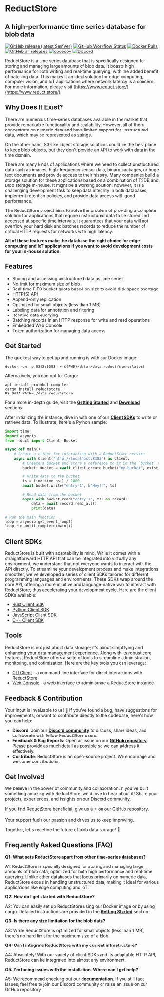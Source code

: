 # ReductStore

## A high-performance time series database for blob data

[![GitHub release (latest SemVer)](https://img.shields.io/github/v/release/reductstore/reductstore)](https://github.com/reductstore/reductstore/releases/latest)
[![GitHub Workflow Status](https://img.shields.io/github/actions/workflow/status/reductstore/reductstore/ci.yml?branch=main)](https://github.com/reductstore/reductstore/actions)
[![Docker Pulls](https://img.shields.io/docker/pulls/reduct/store)](https://hub.docker.com/r/reduct/store)
[![GitHub all releases](https://img.shields.io/github/downloads/reductstore/reductstore/total)](https://github.com/reductstore/reductstore/releases/latest)
[![codecov](https://codecov.io/gh/reductstore/reductstore/branch/main/graph/badge.svg?token=8FCWEX9VSQ)](https://codecov.io/gh/reductstore/reductstore)
[![Discord](https://img.shields.io/discord/939475547065561088)](https://discord.gg/8wPtPGJYsn)


ReductStore is a time series database that is specifically designed for storing and managing large amounts of blob data. It boasts high performance for both writing and real-time querying, with the added benefit of batching data. This makes it an ideal solution for edge computing, computer vision, and IoT applications where network latency is a concern. For more information, please visit [https://www.reduct.store/](https://www.reduct.store/).

## Why Does It Exist?

There are numerous time-series databases available in the market that provide remarkable functionality and scalability. However, all of them concentrate on numeric data and have limited support for unstructured data, which may be represented as strings.

On the other hand, S3-like object storage solutions could be the best place to keep blob objects, but they don't provide an API to work with data in the time domain.

There are many kinds of applications where we need to collect unstructured data such as images, high-frequency sensor data, binary packages, or huge text documents and provide access to their history.
Many companies build a storage solution for these applications based on a combination of TSDB and Blob storage in-house. It might be a working solution; however, it is a challenging development task to keep data integrity in both databases, implement retention policies, and provide data access with good performance.

The ReductStore project aims to solve the problem of providing a complete solution for applications that require unstructured data to be stored and accessed at specific time intervals.
It guarantees that your data will not overflow your hard disk and batches records to reduce the number of critical HTTP requests for networks with high latency.

**All of these features make the database the right choice for edge computing and IoT applications if you want to avoid development costs for your in-house solution.**

## Features

- Storing and accessing unstructured data as time series
- No limit for maximum size of blob
- Real-time FIFO bucket quota based on size to avoid disk space shortage
- HTTP(S) API
- Append-only replication
- Optimized for small objects (less than 1 MB)
- Labeling data for annotation and filtering
- Iterative data querying
- Batching records in an HTTP response for write and read operations
- Embedded Web Console
- Token authorization for managing data access

## Get Started

The quickest way to get up and running is with our Docker image:

```
docker run -p 8383:8383 -v ${PWD}/data:/data reduct/store:latest
```

Alternatively, you can opt for Cargo:

```
apt install protobuf-compiler
cargo install reductstore
RS_DATA_PATH=./data reductstore
```

For a more in-depth guide, visit the **[Getting Started](https://reduct.store/docs/)** and **[Download](https://www.reduct.store/download)** sections.

After initializing the instance, dive in with one of our **[Client SDKs](#client-sdks)** to write or retrieve data. To illustrate, here's a Python sample:

```python
import time
import asyncio
from reduct import Client, Bucket

async def main():
    # Create a client for interacting with a ReductStore service
    async with Client("http://localhost:8383") as client:
        # Create a bucket and store a reference to it in the `bucket` variable
        bucket: Bucket = await client.create_bucket("my-bucket", exist_ok=True)

        # Write data to the bucket
        ts = time.time_ns() / 1000
        await bucket.write("entry-1", b"Hey!!", ts)

        # Read data from the bucket
        async with bucket.read("entry-1", ts) as record:
            data = await record.read_all()
            print(data)

# Run the main function
loop = asyncio.get_event_loop()
loop.run_until_complete(main())
```

## Client SDKs

ReductStore is built with adaptability in mind. While it comes with a straightforward HTTP API that can be integrated into virtually any environment, we understand that not everyone wants to interact with the API directly.
To streamline your development process and make integrations smoother, we've developed a series of client SDKs tailored for different programming languages and environments. These SDKs wrap around the core API, offering a more intuitive and language-native way to interact with ReductStore, thus accelerating your development cycle.
Here are the client SDKs available:

- [Rust Client SDK](https://github.com/reductstore/reduct-rs)
- [Python Client SDK](https://github.com/reductstore/reduct-py)
- [JavaScript Client SDK](https://github.com/reductstore/reduct-js)
- [C++ Client SDK](https://github.com/reductstore/reduct-cpp)

## Tools

ReductStore is not just about data storage; it's about simplifying and enhancing your data management experience. Along with its robust core features, ReductStore offers a suite of tools to streamline administration, monitoring, and optimization. Here are the key tools you can leverage:

- [CLI Client](https://github.com/reductstore/reduct-cli) - a command-line interface for direct interactions with ReductStore
- [Web Console](https://github.com/reductstore/web-console) - a web interface to administrate a ReductStore instance

## **Feedback & Contribution**

Your input is invaluable to us! 🌟 If you've found a bug, have suggestions for improvements, or want to contribute directly to the codebase, here's how you can help:

- **Discord**: Join our [**Discord community**](https://discord.gg/BWrCncF5EP) to discuss, share ideas, and collaborate with fellow ReductStore users.
- **Feedback & Bug Reports**: Open an issue on our **[GitHub repository](https://github.com/reductstore/reductstore/issues)**. Please provide as much detail as possible so we can address it effectively.
- **Contribute**: ReductStore is an open-source project. We encourage and welcome contributions.

## **Get Involved**

We believe in the power of community and collaboration. If you've built something amazing with ReductStore, we'd love to hear about it! Share your projects, experiences, and insights on our [Discord community](https://discord.gg/BWrCncF5EP).

If you find ReductStore beneficial, give us a ⭐ on our GitHub repository.

Your support fuels our passion and drives us to keep improving.

Together, let's redefine the future of blob data storage! 🚀

## **Frequently Asked Questions (FAQ)**

**Q1: What sets ReductStore apart from other time-series databases?**

A1: ReductStore is specially designed for storing and managing large amounts of blob data, optimized for both high performance and real-time querying. Unlike other databases that focus primarily on numeric data, ReductStore excels in handling unstructured data, making it ideal for various applications like edge computing and IoT.

**Q2: How do I get started with ReductStore?**

A2: You can easily set up ReductStore using our Docker image or by using cargo. Detailed instructions are provided in the **[Getting Started](https://reduct.store/docs/)** section.

**Q3: Is there any size limitation for the blob data?**

A3: While ReductStore is optimized for small objects (less than 1 MB), there's no hard limit for the maximum size of a blob.

**Q4: Can I integrate ReductStore with my current infrastructure?**

A4: Absolutely! With our variety of client SDKs and its adaptable HTTP API, ReductStore can be integrated into almost any environment.

**Q5: I'm facing issues with the installation. Where can I get help?**

A5: We recommend checking out our **[documentation](https://reduct.store/docs/)**. If you still face issues, feel free to join our Discord community or raise an issue on our GitHub repository.
